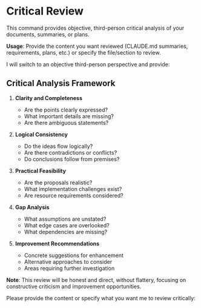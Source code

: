 # Critical Review

This command provides objective, third-person critical analysis of your documents, summaries, or plans.

**Usage**: Provide the content you want reviewed (CLAUDE.md summaries, requirements, plans, etc.) or specify the file/section to review.

I will switch to an objective third-person perspective and provide:

## Critical Analysis Framework

1. **Clarity and Completeness**
   - Are the points clearly expressed?
   - What important details are missing?
   - Are there ambiguous statements?

2. **Logical Consistency**
   - Do the ideas flow logically?
   - Are there contradictions or conflicts?
   - Do conclusions follow from premises?

3. **Practical Feasibility**
   - Are the proposals realistic?
   - What implementation challenges exist?
   - Are resource requirements considered?

4. **Gap Analysis**
   - What assumptions are unstated?
   - What edge cases are overlooked?
   - What dependencies are missing?

5. **Improvement Recommendations**
   - Concrete suggestions for enhancement
   - Alternative approaches to consider
   - Areas requiring further investigation

**Note**: This review will be honest and direct, without flattery, focusing on constructive criticism and improvement opportunities.

Please provide the content or specify what you want me to review critically:
